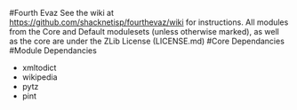 #Fourth Evaz
See the wiki at https://github.com/shacknetisp/fourthevaz/wiki for instructions.
All modules from the Core and Default modulesets (unless otherwise marked), as well as the core are under the ZLib License (LICENSE.md)
#Core Dependancies
#Module Dependancies
* xmltodict
* wikipedia
* pytz
* pint
